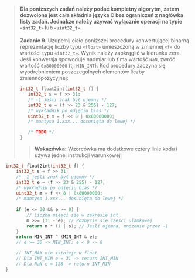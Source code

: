 > #### Dla poniższych zadań należy podać kompletny algorytm, zatem dozwolona jest cała składnia języka C bez ograniczeń z nagłówka listy zadań. Jednakże należy używać wyłącznie operacji na typie `«int32_t»` lub `«uint32_t»`.
> **Zadanie 9.** Uzupełnij ciało poniższej procedury konwertującej binarną reprezentację liczby typu `«float»` umieszczoną w zmiennej `«f»` do wartości typu `«int32_t»`. Wynik należy zaokrąglić w kierunku zera. Jeśli konwersja spowoduje nadmiar lub $f$ ma wartość `NaN`, zwróć wartość `0x80000000` (tj. `MIN_INT`). Kod procedury zaczyna się wyodrębnieniem poszczególnych elementów liczby zmiennopozycyjnej:
>```c
>int32_t float2int(int32_t f) {
>    int32_t s = f >> 31; 
>    /* -1 jeśli znak był ujemny */
>    int32_t e = (f >> 23 & 255) - 127;
>    /* wykładnik po odjęciu bias */
>    uint32_t m = f << 8 | 0x80000000;
>    /* mantysa 1.xxx... dosunięta do lewej */
>
>    /* TODO */
>}
>```
>> **Wskazówka:** Wzorcówka ma dodatkowe cztery linie kodu i używa jednej instrukcji warunkowej!

```c
int32_t float2int(int32_t f) {
    int32_t s = f >> 31; 
    /* -1 jeśli znak był ujemny */
    int32_t e = (f >> 23 & 255) - 127;
    /* wykładnik po odjęciu bias */
    uint32_t m = f << 8 | 0x80000000;
    /* mantysa 1.xxx... dosunięta do lewej */
    
    if (e <= 30 && e >= 0) {
        // Liczba miesci sie w zakresie int  
        m >>= (31 - e); // Pozbycie sie czesci ulamkowej
        return m * (1 | s); // Jesli ujemna, mnozenie przez -1
    }
    return MIN_INT ^ (MIN_INT & e);
    // e >= 30 -> MIN_INT; e < 0 -> 0

    // INT_MAX nie istnieje w float
    // Dla INT_MIN e = 31 -> return INT_MIN
    // Dla NaN e = 128 -> return INT_MIN
}
```